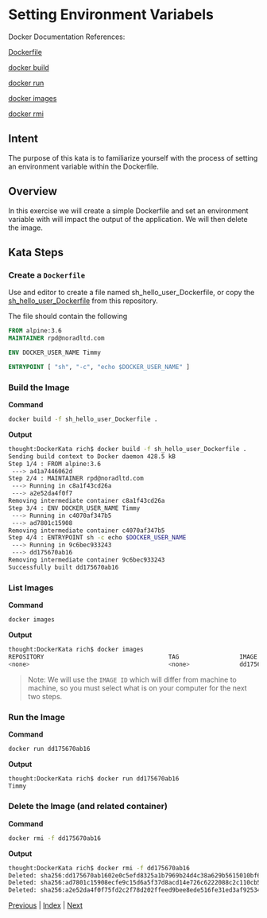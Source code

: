 # Setting Environment Variabels

Docker Documentation References:

[Dockerfile](https://docs.docker.com/engine/reference/builder/)

[docker build](https://docs.docker.com/engine/reference/commandline/build/)

[docker run](https://docs.docker.com/engine/reference/commandline/run/)

[docker images](https://docs.docker.com/engine/reference/commandline/images/)

[docker rmi](https://docs.docker.com/engine/reference/commandline/rmi/)

## Intent

The purpose of this kata is to familiarize yourself with the process of setting an environment variable within the Dockerfile.

## Overview

In this exercise we will create a simple Dockerfile and set an environment variable with will impact the output of the application. We will then delete the image.

## Kata Steps

### Create a `Dockerfile`

Use and editor to create a file named sh_hello_user_Dockerfile, or copy the [sh_hello_user_Dockerfile](sh_hello_user_Dockerfile) from this repository.

The file should contain the following

```Dockerfile
FROM alpine:3.6
MAINTAINER rpd@noradltd.com

ENV DOCKER_USER_NAME Timmy

ENTRYPOINT [ "sh", "-c", "echo $DOCKER_USER_NAME" ]
```

### Build the Image

**Command**

```bash
docker build -f sh_hello_user_Dockerfile .
```

**Output**

```bash
thought:DockerKata rich$ docker build -f sh_hello_user_Dockerfile .
Sending build context to Docker daemon 428.5 kB
Step 1/4 : FROM alpine:3.6
 ---> a41a7446062d
Step 2/4 : MAINTAINER rpd@noradltd.com
 ---> Running in c8a1f43cd26a
 ---> a2e52da4f0f7
Removing intermediate container c8a1f43cd26a
Step 3/4 : ENV DOCKER_USER_NAME Timmy
 ---> Running in c4070af347b5
 ---> ad7801c15908
Removing intermediate container c4070af347b5
Step 4/4 : ENTRYPOINT sh -c echo $DOCKER_USER_NAME
 ---> Running in 9c6bec933243
 ---> dd175670ab16
Removing intermediate container 9c6bec933243
Successfully built dd175670ab16
```

### List Images

**Command**

```bash
docker images
```

**Output**

```bash
thought:DockerKata rich$ docker images
REPOSITORY                                   TAG                 IMAGE ID            CREATED             SIZE
<none>                                       <none>              dd175670ab16        3 seconds ago       3.97 MB
```

> Note: We will use the `IMAGE ID` which will differ from machine to machine, so you must select what is on your computer for the next two steps.

### Run the Image

**Command**

```bash
docker run dd175670ab16
```

**Output**

```bash
thought:DockerKata rich$ docker run dd175670ab16
Timmy
```

### Delete the Image (and related container)

**Command**

```bash
docker rmi -f dd175670ab16
```

**Output**

```bash
thought:DockerKata rich$ docker rmi -f dd175670ab16
Deleted: sha256:dd175670ab1602e0c5efd8325a1b7969b24d4c38a629b5615010bf6c721d0209
Deleted: sha256:ad7801c15908ecfe9c15d6a5f37d8acd14e726c6222088c2c110cb5d62a3a20c
Deleted: sha256:a2e52da4f0f75fd2c2f78d202ffeed9bee8ede516fe31ed3af9253490b12dc3e
```

[Previous](16_simply_ruby_image.md) | [Index](README.md) | [Next](18_overriding_envvars.md)
